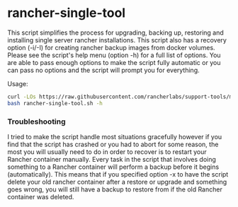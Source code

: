 # rancher-single-tool
This script simplifies the process for upgrading, backing up, restoring and installing single server rancher installations.  This script also has a recovery option (-i/-I) for creating rancher backup images from docker volumes.  Please see the script's help menu (option -h) for a full list of options.  You are able to pass enough options to make the script fully automatic or you can pass no options and the script will prompt you for everything.

Usage:
```bash
curl -LOs https://raw.githubusercontent.com/rancherlabs/support-tools/master/rancher-single-tool/rancher-single-tool.sh
bash rancher-single-tool.sh -h
```

### Troubleshooting
I tried to make the script handle most situations gracefully however if you find that the script has crashed or you had to abort for some reason, the most you will usually need to do in order to recover is to restart your Rancher container manually.  Every task in the script that involves doing something to a Rancher container will perform a backup before it begins (automatically).  This means that if you specified option -x to have the script delete your old rancher container after a restore or upgrade and something goes wrong, you will still have a backup to restore from if the old Rancher container was deleted.

